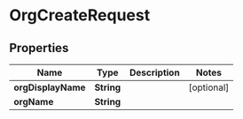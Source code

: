 

# OrgCreateRequest


## Properties

| Name | Type | Description | Notes |
|------------ | ------------- | ------------- | -------------|
|**orgDisplayName** | **String** |  |  [optional] |
|**orgName** | **String** |  |  |



